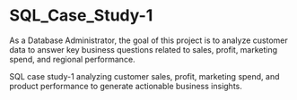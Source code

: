 # SQL_Case_Study-1
As a Database Administrator, the goal of this project is to analyze customer data to answer key business questions related to sales, profit, marketing spend, and regional performance.

SQL case study-1 analyzing customer sales, profit, marketing spend, and product performance to generate actionable business insights.
